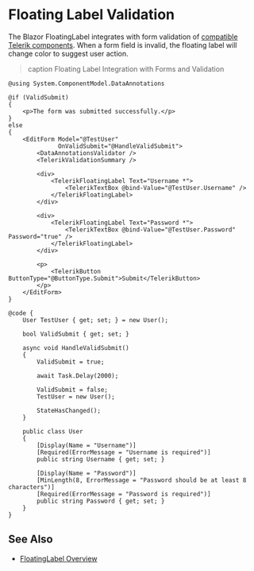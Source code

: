 
# Floating Label Validation

The Blazor FloatingLabel integrates with form validation of [compatible Telerik components](slug:floatinglabel-overview#compatibility). When a form field is invalid, the floating label will change color to suggest user action.

>caption Floating Label Integration with Forms and Validation

````RAZOR
@using System.ComponentModel.DataAnnotations

@if (ValidSubmit)
{
    <p>The form was submitted successfully.</p>
}
else
{
    <EditForm Model="@TestUser"
              OnValidSubmit="@HandleValidSubmit">
        <DataAnnotationsValidator />
        <TelerikValidationSummary />

        <div>
            <TelerikFloatingLabel Text="Username *">
                <TelerikTextBox @bind-Value="@TestUser.Username" />
            </TelerikFloatingLabel>
        </div>

        <div>
            <TelerikFloatingLabel Text="Password *">
                <TelerikTextBox @bind-Value="@TestUser.Password" Password="true" />
            </TelerikFloatingLabel>
        </div>

        <p>
            <TelerikButton ButtonType="@ButtonType.Submit">Submit</TelerikButton>
        </p>
    </EditForm>
}

@code {
    User TestUser { get; set; } = new User();

    bool ValidSubmit { get; set; }

    async void HandleValidSubmit()
    {
        ValidSubmit = true;

        await Task.Delay(2000);

        ValidSubmit = false;
        TestUser = new User();

        StateHasChanged();
    }

    public class User
    {
        [Display(Name = "Username")]
        [Required(ErrorMessage = "Username is required")]
        public string Username { get; set; }

        [Display(Name = "Password")]
        [MinLength(8, ErrorMessage = "Password should be at least 8 characters")]
        [Required(ErrorMessage = "Password is required")]
        public string Password { get; set; }
    }
}
````

## See Also

* [FloatingLabel Overview](slug:floatinglabel-overview)
